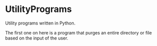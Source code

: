 # UtilityPrograms
Utility programs written in Python.

The first one on here is a program that purges an entire directory or file based on the input of the user.
